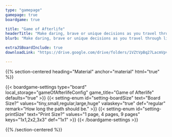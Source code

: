```yaml
---
type: "gamepage"
gamepage: true
boardgame: true

title: "Game of Afterlife"
headerTitle: "Make daring, brave or unique decisions as you travel through life---and maybe even beyond that."
blurb: "Make daring, brave or unique decisions as you travel through life---and maybe even beyond that. A free One Paper Game inspired by games like Candyland and Game of Life."

extraJSBoardInclude: true
downloadLink: "https://drive.google.com/drive/folders/1VZtVpBq27LacmVpvDLphLO5SajwAQGaw"

---
```


{{% section-centered heading="Material" anchor="material" html="true" %}}

{{< boardgame-settings type="board" local_storage="gameOfAfterlifeConfig" game_title="Game of Afterlife" defaults="true" >}}
  {{< setting-enum id="setting-boardSize" text="Board Size?" values="tiny,small,regular,large,huge" valaskey="true" def="regular" remark="How long the path should be." >}}
  {{< setting-enum id="setting-printSize" text="Print Size?" values="1 page, 4 pages, 9 pages" keys="1x1,2x2,3x3" def="1x1" >}}
{{< /boardgame-settings >}}

{{% /section-centered %}}